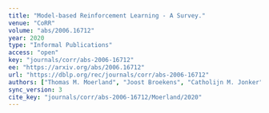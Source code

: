 ```yaml
---
title: "Model-based Reinforcement Learning - A Survey."
venue: "CoRR"
volume: "abs/2006.16712"
year: 2020
type: "Informal Publications"
access: "open"
key: "journals/corr/abs-2006-16712"
ee: "https://arxiv.org/abs/2006.16712"
url: "https://dblp.org/rec/journals/corr/abs-2006-16712"
authors: ["Thomas M. Moerland", "Joost Broekens", "Catholijn M. Jonker"]
sync_version: 3
cite_key: "journals/corr/abs-2006-16712/Moerland/2020"
---
```

